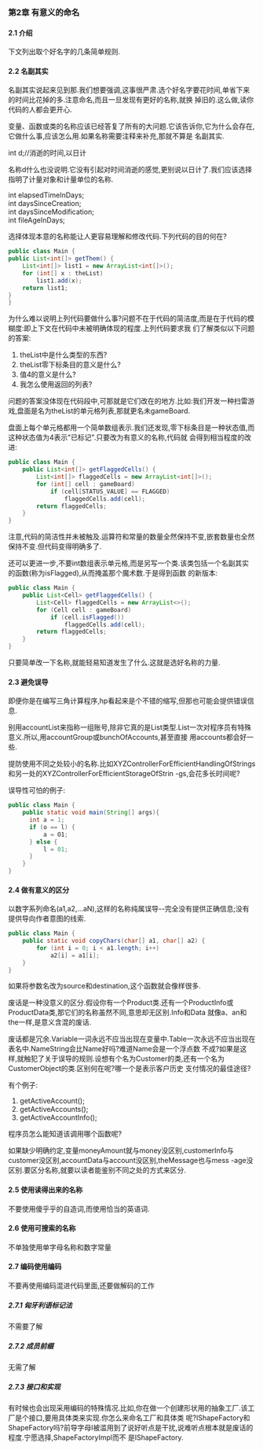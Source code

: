 ### 第2章 有意义的命名
#### 2.1 介绍
下文列出取个好名字的几条简单规则.

#### 2.2 名副其实
名副其实说起来见到那.我们想要强调,这事很严肃.选个好名字要花时间,单省下来的时间比花掉的多.注意命名,而且一旦发现有更好的名称,就换
掉旧的.这么做,读你代码的人都会更开心.

变量、函数或类的名称应该已经答复了所有的大问题.它该告诉你,它为什么会存在,它做什么事,应该怎么用.如果名称需要注释来补充,那就不算是
名副其实.


int d;//消逝的时间,以日计

名称d什么也没说明.它没有引起对时间消逝的感觉,更别说以日计了.我们应该选择指明了计量对象和计量单位的名称.

int elapsedTimeInDays;  
int daysSinceCreation;  
int daysSinceModification;  
int fileAgeInDays;  

选择体现本意的名称能让人更容易理解和修改代码.下列代码的目的何在?

```java
public class Main {
public List<int[]> getThem() {
    List<int[]> list1 = new ArrayList<int[]>();
    for (int[] x : theList)
        list1.add(x);
    return list1;
}
}
```

为什么难以说明上列代码要做什么事?问题不在于代码的简洁度,而是在于代码的模糊度:即上下文在代码中未被明确体现的程度.上列代码要求我
们了解类似以下问题的答案:  
1. theList中是什么类型的东西?
2. theList零下标条目的意义是什么?
3. 值4的意义是什么?
4. 我怎么使用返回的列表?

问题的答案没体现在代码段中,可那就是它们改在的地方.比如:我们开发一种扫雷游戏,盘面是名为theList的单元格列表,那就更名未gameBoard.

盘面上每个单元格都用一个简单数组表示.我们还发现,零下标条目是一种状态值,而这种状态值为4表示"已标记".只要改为有意义的名称,代码就
会得到相当程度的改进:
```java
public class Main {
    public List<int[]> getFlaggedCells() {
        List<int[]> flaggedCells = new ArrayList<int[]>();
        for (int[] cell : gameBoard)
            if (cell[STATUS_VALUE] == FLAGGED)
                flaggedCells.add(cell);
        return flaggedCells;
    }
}
```

注意,代码的简洁性并未被触及.运算符和常量的数量全然保持不变,嵌套数量也全然保持不变.但代码变得明确多了.

还可以更进一步,不要int数组表示单元格,而是另写一个类.该类包括一个名副其实的函数(称为isFlagged),从而掩盖那个魔术数.于是得到函数
的新版本:
```java
public class Main {
    public List<Cell> getFlaggedCells() {
        List<Cell> flaggedCells = new ArrayList<>();
        for (Cell cell : gameBoard)
            if (cell.isFlagged())
                flaggedCells.add(cell);
        return flaggedCells;
    }
}
```
只要简单改一下名称,就能轻易知道发生了什么.这就是选好名称的力量.

#### 2.3 避免误导
即便你是在编写三角计算程序,hp看起来是个不错的缩写,但那也可能会提供错误信息.

别用accountList来指称一组账号,除非它真的是List类型.List一次对程序员有特殊意义.所以,用accountGroup或bunchOfAccounts,甚至直接
用accounts都会好一些.

提防使用不同之处较小的名称.比如XYZControllerForEfficientHandlingOfStrings和另一处的XYZControllerForEfficientStorageOfStrin
-gs,会花多长时间呢?

误导性可怕的例子:
```java
public class Main {
    public static void main(String[] args){
      int a = 1;
      if (o == l) {
          a = O1;
      } else {
          l = 01;
      }
    }
}
```

#### 2.4 做有意义的区分
以数字系列命名(a1,a2,...aN),这样的名称纯属误导--完全没有提供正确信息;没有提供导向作者意图的线索.
```java
public class Main {
    public static void copyChars(char[] a1, char[] a2) {
        for (int i = 0; i < a1.length; i++)
            a2[i] = a1[i];
    }
}
```
如果将参数名改为source和destination,这个函数就会像样很多.

废话是一种没意义的区分.假设你有一个Product类.还有一个ProductInfo或ProductData类,那它们的名称虽然不同,意思却无区别.Info和Data
就像a、an和the一样,是意义含混的废话.

废话都是冗余.Variable一词永远不应当出现在变量中.Table一次永远不应当出现在表名中.NameString会比Name好吗?难道Name会是一个浮点数
不成?如果是这样,就触犯了关于误导的规则.设想有个名为Customer的类,还有一个名为CustomerObject的类.区别何在呢?哪一个是表示客户历史
支付情况的最佳途径?

有个例子:
1. getActiveAccount();
2. getActiveAccounts();
3. getActiveAccountInfo();

程序员怎么能知道该调用哪个函数呢?

如果缺少明确约定,变量moneyAmount就与money没区别,customerInfo与customer没区别,accountData与account没区别,theMessage也与mess
-age没区别.要区分名称,就要以读者能鉴别不同之处的方式来区分.

#### 2.5 使用读得出来的名称
不要使用傻乎乎的自造词,而使用恰当的英语词.
#### 2.6 使用可搜索的名称
不单独使用单字母名称和数字常量
#### 2.7 编码使用编码
不要再使用编码混进代码里面,还要做解码的工作
##### 2.7.1 匈牙利语标记法
不需要了解
##### 2.7.2 成员前缀
无需了解
##### 2.7.3 接口和实现
有时候也会出现采用编码的特殊情况.比如,你在做一个创建形状用的抽象工厂.该工厂是个接口,要用具体类来实现.你怎么来命名工厂和具体类
呢?IShapeFactory和ShapeFactory吗?前导字母I被滥用到了说好听点是干扰,说难听点根本就是废话的程度.宁愿选择,ShapeFactoryImpl而不
是IShapeFactory.





















